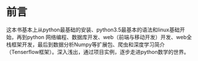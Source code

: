 # 前言

这本书基本上从python最基础的安装、python3.5最基本的语法和linux基础开始，再到python 网络编程、数据库开发、web（前端与移动开发）开发、web全栈框架开发，最后到数据分析Numpy等扩展包、爬虫和深度学习简介（Tenserflow框架）。深入浅出，通过项目实例，逐步走进python数学的世界。

